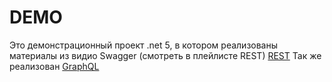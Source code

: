 # DEMO
Это демонстрационный проект .net 5, в котором реализованы материалы из видио Swagger (смотреть в плейлисте REST) 
[REST](https://youtube.com/playlist?list=PL4hR27YmlLPrSFpb_9VZEs6G0oWLEFxJ7)
Так же реализован
[GraphQL](https://youtube.com/playlist?list=PL4hR27YmlLPq55CUGb9ZwSHsh3xzPa3Yt)
